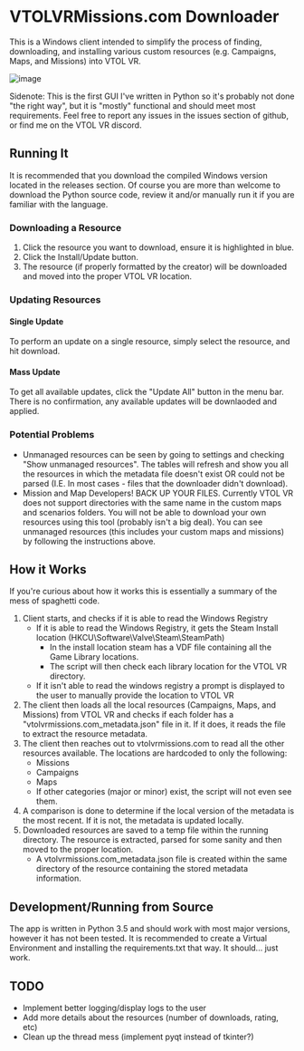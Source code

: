 # VTOLVRMissions.com Downloader
This is a Windows client intended to simplify the process of finding, downloading, and installing various custom resources (e.g. Campaigns, Maps, and Missions) into VTOL VR.

![image](https://user-images.githubusercontent.com/1825214/53459197-ea804380-3a06-11e9-970c-15dcea4dad4a.png)

Sidenote: This is the first GUI I've written in Python so it's probably not done "the right way", but it is "mostly" functional and should meet most requirements. Feel free to report any issues in the issues section of github, or find me on the VTOL VR discord.

## Running It
It is recommended that you download the compiled Windows version located in the releases section. Of course you are more than welcome to download the Python source code, review it and/or manually run it if you are familiar with the language.

### Downloading a Resource
1. Click the resource you want to download, ensure it is highlighted in blue.
2. Click the Install/Update button.
3. The resource (if properly formatted by the creator) will be downloaded and moved into the proper VTOL VR location.

### Updating Resources

#### Single Update
To perform an update on a single resource, simply select the resource, and hit download.

#### Mass Update
To get all available updates, click the "Update All" button in the menu bar. There is no confirmation, any available updates will be downlaoded and applied.

### Potential Problems
 - Unmanaged resources can be seen by going to settings and checking "Show unmanaged resources". The tables will refresh and show you all the resources in which the metadata file doesn't exist OR could not be parsed (I.E. In most cases - files that the downloader didn't download).
 - Mission and Map Developers! BACK UP YOUR FILES. Currently VTOL VR does not support directories with the same name in the custom maps and scenarios folders. You will not be able to download your own resources using this tool (probably isn't a big deal). You can see unmanaged resources (this includes your custom maps and missions) by following the instructions above.
 
## How it Works
If you're curious about how it works this is essentially a summary of the mess of spaghetti code.

1. Client starts, and checks if it is able to read the Windows Registry
    - If it is able to read the Windows Registry, it gets the Steam Install location (HKCU\Software\Valve\Steam\SteamPath)
      - In the install location steam has a VDF file containing all the Game Library locations.
      - The script will then check each library location for the VTOL VR directory.
    - If it isn't able to read the windows registry a prompt is displayed to the user to manually provide the location to VTOL VR
2. The client then loads all the local resources (Campaigns, Maps, and Missions) from VTOL VR and checks if each folder has a "vtolvrmissions.com_metadata.json" file in it. If it does, it reads the file to extract the resource metadata.
3. The client then reaches out to vtolvrmissions.com to read all the other resources available. The locations are hardcoded to only the following:
   - Missions
   - Campaigns
   - Maps
   - If other categories (major or minor) exist, the script will not even see them.
4. A comparison is done to determine if the local version of the metadata is the most recent. If it is not, the metadata is updated locally.
5. Downloaded resources are saved to a temp file within the running directory. The resource is extracted, parsed for some sanity and then moved to the proper location.
   - A vtolvrmissions.com_metadata.json file is created within the same directory of the resource containing the stored metadata information.

## Development/Running from Source
The app is written in Python 3.5 and should work with most major versions, however it has not been tested. It is recommended to create a Virtual Environment and installing the requirements.txt that way. It should... just work.

## TODO
  - Implement better logging/display logs to the user
  - Add more details about the resources (number of downloads, rating, etc)
  - Clean up the thread mess (implement pyqt instead of tkinter?)

